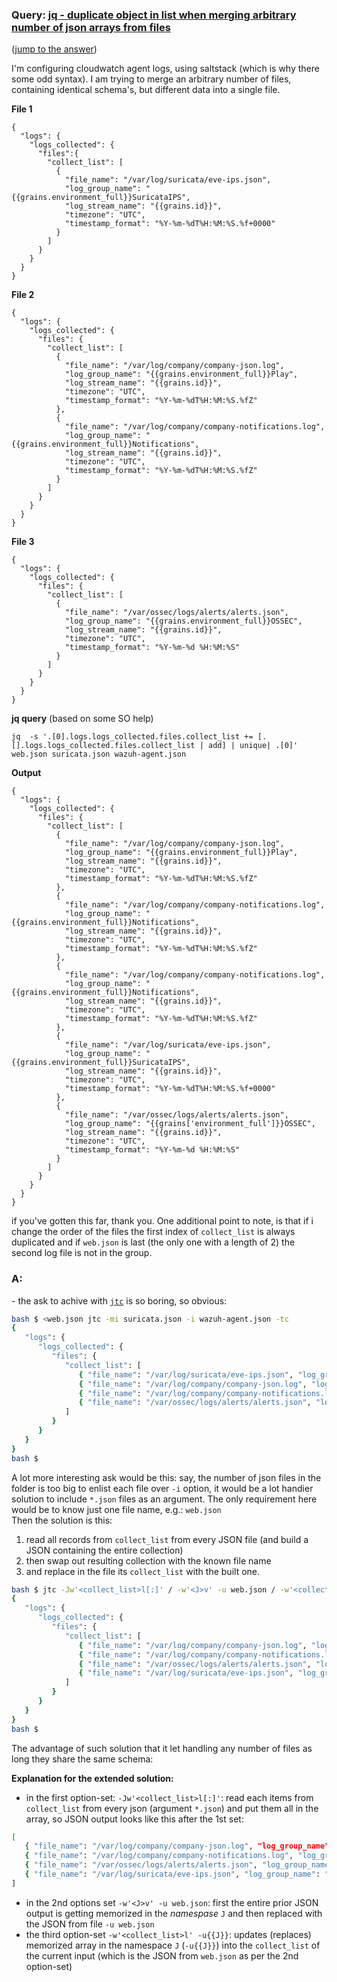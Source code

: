 ### Query: [jq - duplicate object in list when merging arbitrary number of json arrays from files](https://stackoverflow.com/questions/59884137/jq-duplicate-object-in-list-when-merging-arbitrary-number-of-json-arrays-from)
([jump to the answer](https://github.com/ldn-softdev/stackoverflow-json/blob/master/lib/jq%20-%20duplicate%20object%20in%20list%20when%20merging%20arbitrary%20number%20of%20json%20arrays%20from%20files.md#a))

I'm configuring cloudwatch agent logs, using saltstack (which is why there some odd syntax).  I am trying to merge an arbitrary number of files, containing identical schema's, but different data into a single file.

**File 1**
```
{
  "logs": {
    "logs_collected": {
      "files":{
        "collect_list": [
          {
            "file_name": "/var/log/suricata/eve-ips.json",
            "log_group_name": "{{grains.environment_full}}SuricataIPS",
            "log_stream_name": "{{grains.id}}",
            "timezone": "UTC",
            "timestamp_format": "%Y-%m-%dT%H:%M:%S.%f+0000"
          }
        ]
      }
    }
  }
}
```
**File 2**
```
{
  "logs": {
    "logs_collected": {
      "files": {
        "collect_list": [
          {
            "file_name": "/var/log/company/company-json.log",
            "log_group_name": "{{grains.environment_full}}Play",
            "log_stream_name": "{{grains.id}}",
            "timezone": "UTC",
            "timestamp_format": "%Y-%m-%dT%H:%M:%S.%fZ"
          },
          {
            "file_name": "/var/log/company/company-notifications.log",
            "log_group_name": "{{grains.environment_full}}Notifications",
            "log_stream_name": "{{grains.id}}",
            "timezone": "UTC",
            "timestamp_format": "%Y-%m-%dT%H:%M:%S.%fZ"
          }
        ]
      }
    }
  }
}
```
**File 3**
```
{
  "logs": {
    "logs_collected": {
      "files": {
        "collect_list": [
          {
            "file_name": "/var/ossec/logs/alerts/alerts.json",
            "log_group_name": "{{grains.environment_full}}OSSEC",
            "log_stream_name": "{{grains.id}}",
            "timezone": "UTC",
            "timestamp_format": "%Y-%m-%d %H:%M:%S"
          }
        ]
      }
    }
  }
}
```
**jq query** (based on some SO help)
```
jq  -s '.[0].logs.logs_collected.files.collect_list += [.[].logs.logs_collected.files.collect_list | add] | unique| .[0]' web.json suricata.json wazuh-agent.json
```
**Output**
```
{
  "logs": {
    "logs_collected": {
      "files": {
        "collect_list": [
          {
            "file_name": "/var/log/company/company-json.log",
            "log_group_name": "{{grains.environment_full}}Play",
            "log_stream_name": "{{grains.id}}",
            "timezone": "UTC",
            "timestamp_format": "%Y-%m-%dT%H:%M:%S.%fZ"
          },
          {
            "file_name": "/var/log/company/company-notifications.log",
            "log_group_name": "{{grains.environment_full}}Notifications",
            "log_stream_name": "{{grains.id}}",
            "timezone": "UTC",
            "timestamp_format": "%Y-%m-%dT%H:%M:%S.%fZ"
          },
          {
            "file_name": "/var/log/company/company-notifications.log",
            "log_group_name": "{{grains.environment_full}}Notifications",
            "log_stream_name": "{{grains.id}}",
            "timezone": "UTC",
            "timestamp_format": "%Y-%m-%dT%H:%M:%S.%fZ"
          },
          {
            "file_name": "/var/log/suricata/eve-ips.json",
            "log_group_name": "{{grains.environment_full}}SuricataIPS",
            "log_stream_name": "{{grains.id}}",
            "timezone": "UTC",
            "timestamp_format": "%Y-%m-%dT%H:%M:%S.%f+0000"
          },
          {
            "file_name": "/var/ossec/logs/alerts/alerts.json",
            "log_group_name": "{{grains['environment_full']}}OSSEC",
            "log_stream_name": "{{grains.id}}",
            "timezone": "UTC",
            "timestamp_format": "%Y-%m-%d %H:%M:%S"
          }
        ]
      }
    }
  }
}
```
if you've gotten this far, thank you.  One additional point to note, is that if i change the order of the files the first index of `collect_list` is always duplicated and if `web.json` is last (the only one with a length of 2) the second log file is not in the group.

### A:
\- the ask to achive with [`jtc`](https://github.com/ldn-softdev/jtc) is so boring, so obvious:
```bash
bash $ <web.json jtc -mi suricata.json -i wazuh-agent.json -tc
{
   "logs": {
      "logs_collected": {
         "files": {
            "collect_list": [
               { "file_name": "/var/log/suricata/eve-ips.json", "log_group_name": "{{grains.environment_full}}SuricataIPS", "log_stream_name": "{{grains.id}}", "timestamp_format": "%Y-%m-%dT%H:%M:%S.%f+0000", "timezone": "UTC" },
               { "file_name": "/var/log/company/company-json.log", "log_group_name": "{{grains.environment_full}}Play", "log_stream_name": "{{grains.id}}", "timestamp_format": "%Y-%m-%dT%H:%M:%S.%fZ", "timezone": "UTC" },
               { "file_name": "/var/log/company/company-notifications.log", "log_group_name": "{{grains.environment_full}}Notifications", "log_stream_name": "{{grains.id}}", "timestamp_format": "%Y-%m-%dT%H:%M:%S.%fZ", "timezone": "UTC" },
               { "file_name": "/var/ossec/logs/alerts/alerts.json", "log_group_name": "{{grains.environment_full}}OSSEC", "log_stream_name": "{{grains.id}}", "timestamp_format": "%Y-%m-%d %H:%M:%S", "timezone": "UTC" }
            ]
         }
      }
   }
}
bash $ 
```
A lot more interesting ask would be this: say, the number of json files in the folder is too big to enlist each file over `-i` option, 
it would be a lot handier solution to include `*.json` files as an argument. The only requirement here would be to know just one
file name, e.g.: `web.json`  
Then the solution is this:
1. read all records from `collect_list` from every JSON file (and build a JSON containing the entire collection)
2. then swap out resulting collection with the known file name
3. and replace in the file its `collect_list` with the built one.
```bash
bash $ jtc -Jw'<collect_list>l[:]' / -w'<J>v' -u web.json / -w'<collect_list>l' -u{{J}} -tc *.json 
{
   "logs": {
      "logs_collected": {
         "files": {
            "collect_list": [
               { "file_name": "/var/log/company/company-json.log", "log_group_name": "{{grains.environment_full}}Play", "log_stream_name": "{{grains.id}}", "timestamp_format": "%Y-%m-%dT%H:%M:%S.%fZ", "timezone": "UTC" },
               { "file_name": "/var/log/company/company-notifications.log", "log_group_name": "{{grains.environment_full}}Notifications", "log_stream_name": "{{grains.id}}", "timestamp_format": "%Y-%m-%dT%H:%M:%S.%fZ", "timezone": "UTC" },
               { "file_name": "/var/ossec/logs/alerts/alerts.json", "log_group_name": "{{grains.environment_full}}OSSEC", "log_stream_name": "{{grains.id}}", "timestamp_format": "%Y-%m-%d %H:%M:%S", "timezone": "UTC" },
               { "file_name": "/var/log/suricata/eve-ips.json", "log_group_name": "{{grains.environment_full}}SuricataIPS", "log_stream_name": "{{grains.id}}", "timestamp_format": "%Y-%m-%dT%H:%M:%S.%f+0000", "timezone": "UTC" }
            ]
         }
      }
   }
}
bash $ 
```
The advantage of such solution that it let handling any number of files as long they share the same schema:

**Explanation for the extended solution:**
- in the first option-set: `-Jw'<collect_list>l[:]'`: read each items from `collect_list` from every json (argument `*.json`) and
put them all in the array, so JSON output looks like this after the 1st set:
```bash
[
   { "file_name": "/var/log/company/company-json.log", "log_group_name": "{{grains.environment_full}}Play", "log_stream_name": "{{grains.id}}", "timestamp_format": "%Y-%m-%dT%H:%M:%S.%fZ", "timezone": "UTC" },
   { "file_name": "/var/log/company/company-notifications.log", "log_group_name": "{{grains.environment_full}}Notifications", "log_stream_name": "{{grains.id}}", "timestamp_format": "%Y-%m-%dT%H:%M:%S.%fZ", "timezone": "UTC" },
   { "file_name": "/var/ossec/logs/alerts/alerts.json", "log_group_name": "{{grains.environment_full}}OSSEC", "log_stream_name": "{{grains.id}}", "timestamp_format": "%Y-%m-%d %H:%M:%S", "timezone": "UTC" },
   { "file_name": "/var/log/suricata/eve-ips.json", "log_group_name": "{{grains.environment_full}}SuricataIPS", "log_stream_name": "{{grains.id}}", "timestamp_format": "%Y-%m-%dT%H:%M:%S.%f+0000", "timezone": "UTC" }
]
```
- in the 2nd options set `-w'<J>v' -u web.json`: first the entire prior JSON output is getting memorized in the _namespase_ `J` and
then replaced with the JSON from file `-u web.json`
- the third option-set `-w'<collect_list>l' -u{{J}}`: updates (replaces) memorized array in the namespace `J` (`-u{{J}}`) 
into the `collect_list` of the current input (which is the JSON from `web.json` as per the 2nd option-set)



